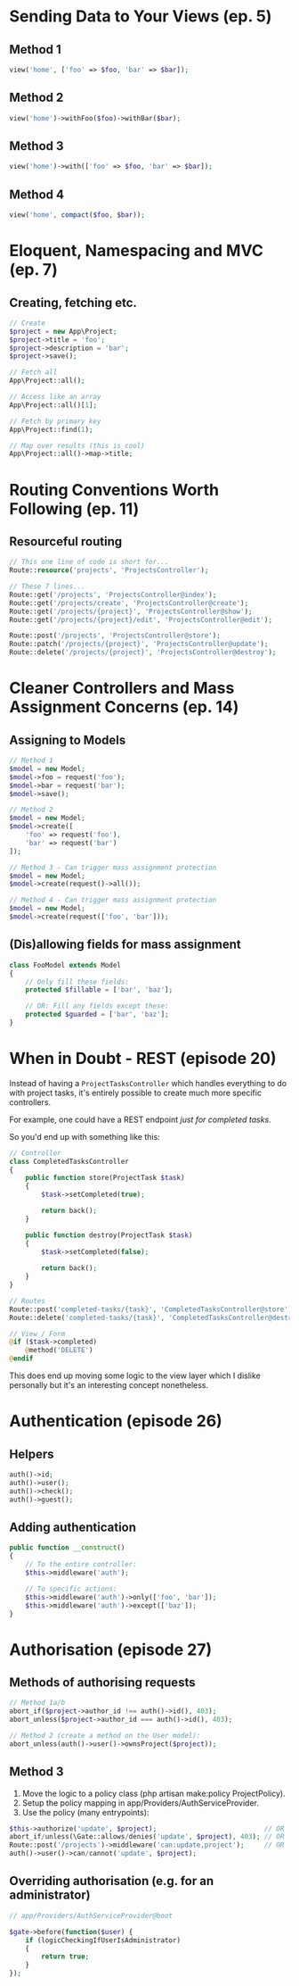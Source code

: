 # Sending Data to Your Views (ep. 5)

## Method 1 
```php
view('home', ['foo' => $foo, 'bar' => $bar]);
```

## Method 2
```php
view('home')->withFoo($foo)->withBar($bar);
```

## Method 3 
```php
view('home')->with(['foo' => $foo, 'bar' => $bar]);
```

## Method 4
```php
view('home', compact($foo, $bar));
```
# Eloquent, Namespacing and MVC (ep. 7)

## Creating, fetching etc.

```php
// Create
$project = new App\Project;
$project->title = 'foo';
$project->description = 'bar';
$project->save();

// Fetch all
App\Project::all();

// Access like an array
App\Project::all()[1];

// Fetch by primary key
App\Project::find(1);

// Map over results (this is cool)
App\Project::all()->map->title;
```
# Routing Conventions Worth Following (ep. 11)

## Resourceful routing

```php
// This one line of code is short for...
Route::resource('projects', 'ProjectsController');

// These 7 lines...
Route::get('/projects', 'ProjectsController@index');
Route::get('/projects/create', 'ProjectsController@create');
Route::get('/projects/{project}', 'ProjectsController@show');
Route::get('/projects/{project}/edit', 'ProjectsController@edit');

Route::post('/projects', 'ProjectsController@store');
Route::patch('/projects/{project}', 'ProjectsController@update');
Route::delete('/projects/{project}', 'ProjectsController@destroy');
```
# Cleaner Controllers and Mass Assignment Concerns (ep. 14)

## Assigning to Models

```php
// Method 1
$model = new Model;
$model->foo = request('foo');
$model->bar = request('bar');
$model->save();

// Method 2
$model = new Model;
$model->create([
    'foo' => request('foo'),
    'bar' => request('bar')
]);

// Method 3 - Can trigger mass assignment protection
$model = new Model;
$model->create(request()->all());

// Method 4 - Can trigger mass assignment protection
$model = new Model;
$model->create(request(['foo', 'bar']));
```

## (Dis)allowing fields for mass assignment

```php
class FooModel extends Model
{
    // Only fill these fields:
    protected $fillable = ['bar', 'baz'];

    // OR: Fill any fields except these:
    protected $guarded = ['bar', 'baz'];
}
```

# When in Doubt - REST (episode 20)

Instead of having a `ProjectTasksController` which handles everything to do with project tasks, it's entirely possible to create much more specific controllers. 

For example, one could have a REST endpoint *just for completed tasks*.

So you'd end up with something like this:

```php
// Controller
class CompletedTasksController
{
    public function store(ProjectTask $task)
    {
        $task->setCompleted(true);

        return back();
    }

    public function destroy(ProjectTask $task)
    {
        $task->setCompleted(false);
        
        return back();
    }
}

// Routes
Route::post('completed-tasks/{task}', 'CompletedTasksController@store')
Route::delete('completed-tasks/{task}', 'CompletedTasksController@destroy')

// View / Form
@if ($task->completed)
    @method('DELETE')
@endif
```

This does end up moving some logic to the view layer which I dislike personally but it's an interesting concept nonetheless.

# Authentication (episode 26)

## Helpers

```php
auth()->id;
auth()->user();
auth()->check();
auth()->guest();
```

## Adding authentication

```php
public function __construct()
{
    // To the entire controller:
    $this->middleware('auth');

    // To specific actions:
    $this->middleware('auth')->only(['foo', 'bar']);
    $this->middleware('auth')->except(['baz']);
}
```

# Authorisation (episode 27)

## Methods of authorising requests

```php
// Method 1a/b
abort_if($project->author_id !== auth()->id(), 403);
abort_unless($project->author_id === auth()->id(), 403);

// Method 2 (create a method on the User model):
abort_unless(auth()->user()->ownsProject($project));
```

## Method 3

1. Move the logic to a policy class (php artisan make:policy ProjectPolicy).
2. Setup the policy mapping in app/Providers/AuthServiceProvider.
3. Use the policy (many entrypoints):

```php
$this->authorize('update', $project);                           // OR
abort_if/unless(\Gate::allows/denies('update', $project), 403); // OR
Route::post('/projects')->middleware('can:update,project');     // OR
auth()->user()->can/cannot('update', $project);
```

## Overriding authorisation (e.g. for an administrator)

```php
// app/Providers/AuthServiceProvider@boot

$gate->before(function($user) {
    if (logicCheckingIfUserIsAdministrator)
    {
        return true;
    }
});
```
